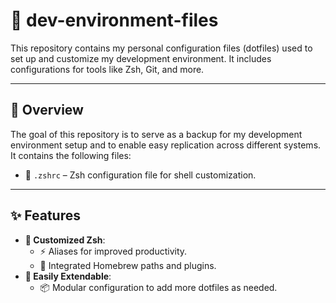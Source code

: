 # 🚀 **dev-environment-files**

This repository contains my personal configuration files (dotfiles) used to set up and customize my development environment. It includes configurations for tools like Zsh, Git, and more.

---

## 🌟 **Overview**

The goal of this repository is to serve as a backup for my development environment setup and to enable easy replication across different systems. It contains the following files:

- 📝 `.zshrc` – Zsh configuration file for shell customization.

---

## ✨ **Features**

- **🎨 Customized Zsh**:
  - ⚡ Aliases for improved productivity.
  - 🍺 Integrated Homebrew paths and plugins.
- **🔧 Easily Extendable**:
  - 📦 Modular configuration to add more dotfiles as needed.